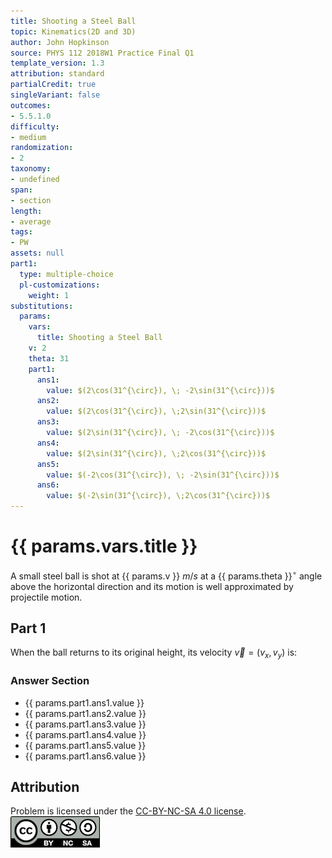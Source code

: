 ```yaml
---
title: Shooting a Steel Ball
topic: Kinematics(2D and 3D)
author: John Hopkinson
source: PHYS 112 2018W1 Practice Final Q1
template_version: 1.3
attribution: standard
partialCredit: true
singleVariant: false
outcomes:
- 5.5.1.0
difficulty:
- medium
randomization:
- 2
taxonomy:
- undefined
span:
- section
length:
- average
tags:
- PW
assets: null
part1:
  type: multiple-choice
  pl-customizations:
    weight: 1
substitutions:
  params:
    vars:
      title: Shooting a Steel Ball
    v: 2
    theta: 31
    part1:
      ans1:
        value: $(2\cos(31^{\circ}), \; -2\sin(31^{\circ}))$
      ans2:
        value: $(2\cos(31^{\circ}), \;2\sin(31^{\circ}))$
      ans3:
        value: $(2\sin(31^{\circ}), \; -2\cos(31^{\circ}))$
      ans4:
        value: $(2\sin(31^{\circ}), \;2\cos(31^{\circ}))$
      ans5:
        value: $(-2\cos(31^{\circ}), \; -2\sin(31^{\circ}))$
      ans6:
        value: $(-2\sin(31^{\circ}), \;2\cos(31^{\circ}))$
---
```

# {{ params.vars.title }}
A small steel ball is shot at {{ params.v }} $m/s$ at a {{ params.theta }}$^{\circ}$ angle above the horizontal direction and its motion is well approximated by projectile motion.

## Part 1

When the ball returns to its original height, its velocity $\overrightarrow{v} = (v_x, v_y)$ is:

### Answer Section

- {{ params.part1.ans1.value }}
- {{ params.part1.ans2.value }}
- {{ params.part1.ans3.value }}
- {{ params.part1.ans4.value }}
- {{ params.part1.ans5.value }}
- {{ params.part1.ans6.value }}

## Attribution

Problem is licensed under the [CC-BY-NC-SA 4.0 license](https://creativecommons.org/licenses/by-nc-sa/4.0/).<br> ![The Creative Commons 4.0 license requiring attribution-BY, non-commercial-NC, and share-alike-SA license.](https://raw.githubusercontent.com/firasm/bits/master/by-nc-sa.png)